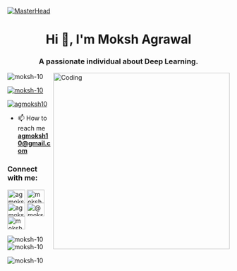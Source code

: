 [![MasterHead](https://repository-images.githubusercontent.com/588181932/e36ec678-7984-4cdd-8e4c-a3932772ff8e)](https://rishavchanda.io)
<h1 align="center">Hi 👋, I'm Moksh Agrawal</h1>
<h3 align="center">A passionate individual about Deep Learning.</h3>
<img align="right" alt="Coding" width="400" src="https://media.tenor.com/flflC6GFzO8AAAAM/sultan-alrefaei-programmer.gif">

<p align="left"> <img src="https://komarev.com/ghpvc/?username=moksh-10&label=Profile%20views&color=0e75b6&style=flat" alt="moksh-10" /> </p>

<p align="left"> <a href="https://github.com/ryo-ma/github-profile-trophy"><img src="https://github-profile-trophy.vercel.app/?username=moksh-10" alt="moksh-10" /></a> </p>

<p align="left"> <a href="https://twitter.com/agmoksh10" target="blank"><img src="https://img.shields.io/twitter/follow/agmoksh10?logo=twitter&style=for-the-badge" alt="agmoksh10" /></a> </p>

- 📫 How to reach me **agmoksh10@gmail.com**

<h3 align="left">Connect with me:</h3>
<p align="left">
<a href="https://twitter.com/agmoksh10" target="blank"><img align="center" src="https://raw.githubusercontent.com/rahuldkjain/github-profile-readme-generator/master/src/images/icons/Social/twitter.svg" alt="agmoksh10" height="30" width="40" /></a>
<a href="https://linkedin.com/in/moksh agrawal" target="blank"><img align="center" src="https://raw.githubusercontent.com/rahuldkjain/github-profile-readme-generator/master/src/images/icons/Social/linked-in-alt.svg" alt="moksh agrawal" height="30" width="40" /></a>
<a href="https://instagram.com/agmoksh10" target="blank"><img align="center" src="https://raw.githubusercontent.com/rahuldkjain/github-profile-readme-generator/master/src/images/icons/Social/instagram.svg" alt="agmoksh10" height="30" width="40" /></a>
<a href="https://hashnode.com/@moksh agrawal" target="blank"><img align="center" src="https://raw.githubusercontent.com/rahuldkjain/github-profile-readme-generator/master/src/images/icons/Social/hashnode.svg" alt="@moksh agrawal" height="30" width="40" /></a>
<a href="https://www.leetcode.com/moksh agrawal" target="blank"><img align="center" src="https://raw.githubusercontent.com/rahuldkjain/github-profile-readme-generator/master/src/images/icons/Social/leet-code.svg" alt="moksh agrawal" height="30" width="40" /></a>
</p>

<p><img align="left" src="https://github-readme-stats.vercel.app/api/top-langs?username=moksh-10&show_icons=true&locale=en&layout=compact" alt="moksh-10" /></p>

<p>&nbsp;<img align="center" src="https://github-readme-stats.vercel.app/api?username=moksh-10&show_icons=true&locale=en" alt="moksh-10" /></p>

<p><img align="center" src="https://github-readme-streak-stats.herokuapp.com/?user=moksh-10&" alt="moksh-10" /></p>
